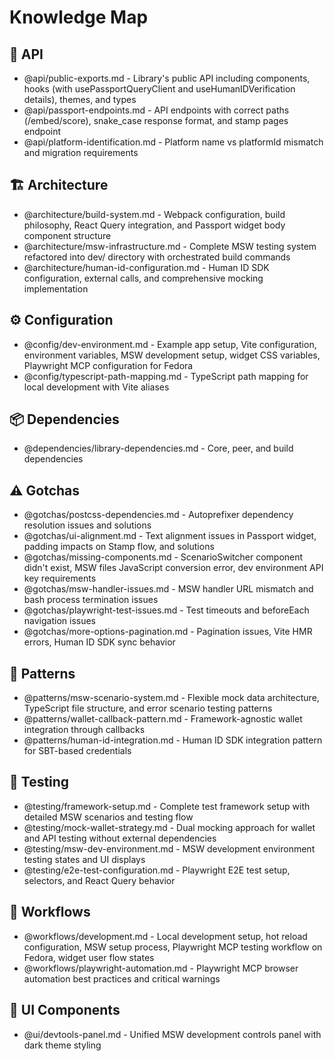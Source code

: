 # Knowledge Map

## 📁 API
- @api/public-exports.md - Library's public API including components, hooks (with usePassportQueryClient and useHumanIDVerification details), themes, and types
- @api/passport-endpoints.md - API endpoints with correct paths (/embed/score), snake_case response format, and stamp pages endpoint
- @api/platform-identification.md - Platform name vs platformId mismatch and migration requirements

## 🏗️ Architecture
- @architecture/build-system.md - Webpack configuration, build philosophy, React Query integration, and Passport widget body component structure
- @architecture/msw-infrastructure.md - Complete MSW testing system refactored into dev/ directory with orchestrated build commands
- @architecture/human-id-configuration.md - Human ID SDK configuration, external calls, and comprehensive mocking implementation

## ⚙️ Configuration
- @config/dev-environment.md - Example app setup, Vite configuration, environment variables, MSW development setup, widget CSS variables, Playwright MCP configuration for Fedora
- @config/typescript-path-mapping.md - TypeScript path mapping for local development with Vite aliases

## 📦 Dependencies
- @dependencies/library-dependencies.md - Core, peer, and build dependencies

## ⚠️ Gotchas
- @gotchas/postcss-dependencies.md - Autoprefixer dependency resolution issues and solutions
- @gotchas/ui-alignment.md - Text alignment issues in Passport widget, padding impacts on Stamp flow, and solutions
- @gotchas/missing-components.md - ScenarioSwitcher component didn't exist, MSW files JavaScript conversion error, dev environment API key requirements
- @gotchas/msw-handler-issues.md - MSW handler URL mismatch and bash process termination issues
- @gotchas/playwright-test-issues.md - Test timeouts and beforeEach navigation issues
- @gotchas/more-options-pagination.md - Pagination issues, Vite HMR errors, Human ID SDK sync behavior

## 🎯 Patterns
- @patterns/msw-scenario-system.md - Flexible mock data architecture, TypeScript file structure, and error scenario testing patterns
- @patterns/wallet-callback-pattern.md - Framework-agnostic wallet integration through callbacks
- @patterns/human-id-integration.md - Human ID SDK integration pattern for SBT-based credentials

## 🧪 Testing
- @testing/framework-setup.md - Complete test framework setup with detailed MSW scenarios and testing flow
- @testing/mock-wallet-strategy.md - Dual mocking approach for wallet and API testing without external dependencies
- @testing/msw-dev-environment.md - MSW development environment testing states and UI displays
- @testing/e2e-test-configuration.md - Playwright E2E test setup, selectors, and React Query behavior

## 🔄 Workflows
- @workflows/development.md - Local development setup, hot reload configuration, MSW setup process, Playwright MCP testing workflow on Fedora, widget user flow states
- @workflows/playwright-automation.md - Playwright MCP browser automation best practices and critical warnings

## 🎨 UI Components
- @ui/devtools-panel.md - Unified MSW development controls panel with dark theme styling